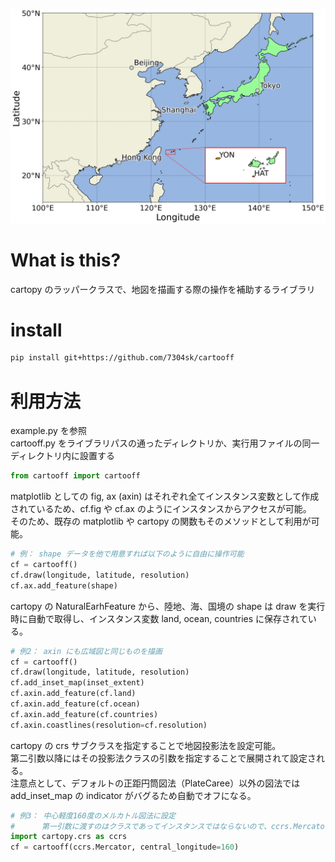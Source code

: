 ![example](./__sample__/example.png)

# What is this?
cartopy のラッパークラスで、地図を描画する際の操作を補助するライブラリ

# install
```Bash
pip install git+https://github.com/7304sk/cartooff
```

# 利用方法
example.py を参照  
cartooff.py をライブラリパスの通ったディレクトリか、実行用ファイルの同一ディレクトリ内に設置する
```python
from cartooff import cartooff
```
matplotlib としての fig, ax (axin) はそれぞれ全てインスタンス変数として作成されているため、cf.fig や cf.ax のようにインスタンスからアクセスが可能。  
そのため、既存の matplotlib や cartopy の関数もそのメソッドとして利用が可能。  
```python
# 例： shape データを他で用意すれば以下のように自由に操作可能
cf = cartooff()
cf.draw(longitude, latitude, resolution)
cf.ax.add_feature(shape)
```
cartopy の NaturalEarhFeature から、陸地、海、国境の shape は draw を実行時に自動で取得し、インスタンス変数 land, ocean, countries に保存されている。
```python
# 例2： axin にも広域図と同じものを描画
cf = cartooff()
cf.draw(longitude, latitude, resolution)
cf.add_inset_map(inset_extent)
cf.axin.add_feature(cf.land)
cf.axin.add_feature(cf.ocean)
cf.axin.add_feature(cf.countries)
cf.axin.coastlines(resolution=cf.resolution)
```
cartopy の crs サブクラスを指定することで地図投影法を設定可能。  
第二引数以降にはその投影法クラスの引数を指定することで展開されて設定される。  
注意点として、デフォルトの正距円筒図法（PlateCaree）以外の図法では add_inset_map の indicator がバグるため自動でオフになる。
```python
# 例3： 中心軽度160度のメルカトル図法に設定
#      第一引数に渡すのはクラスであってインスタンスではならないので、ccrs.Mercator() のように () をつけてはならない
import cartopy.crs as ccrs
cf = cartooff(ccrs.Mercator, central_longitude=160)
```